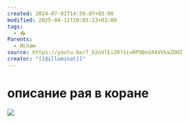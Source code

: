 ```yaml
---
created: 2024-07-01T14:59:07+03:00
modified: 2025-04-11T20:05:13+03:00
tags:
  - 📥
Parents:
  - Ислам
source: https://youtu.be/f_b2oVlEiZ0?si=RP9BnoX4VVkaZDHZ
creator: "[[@illuminat]]"
---
```


# описание рая в коране

![](https://youtu.be/f_b2oVlEiZ0?si=RP9BnoX4VVkaZDHZ)
